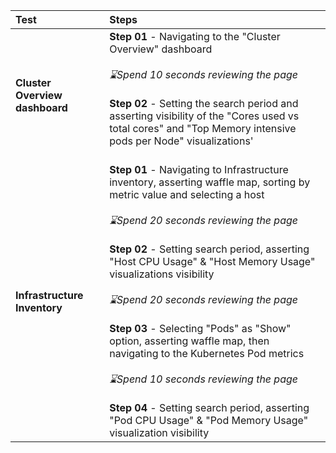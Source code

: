 | **Test**  | **Steps** |
| :------------ | :------------ |
| **Cluster Overview dashboard** | **Step 01** - Navigating to the "Cluster Overview" dashboard<br><br>_⌛Spend 10 seconds reviewing the page_<br><br>**Step 02** - Setting the search period and asserting visibility of the "Cores used vs total cores" and "Top Memory intensive pods per Node" visualizations'<br><br> |
| **Infrastructure Inventory** | **Step 01** - Navigating to Infrastructure inventory, asserting waffle map, sorting by metric value and selecting a host<br><br>_⌛Spend 20 seconds reviewing the page_<br><br>**Step 02** - Setting search period, asserting "Host CPU Usage" & "Host Memory Usage" visualizations visibility<br><br>_⌛Spend 20 seconds reviewing the page_<br><br>**Step 03** - Selecting "Pods" as "Show" option, asserting waffle map, then navigating to the Kubernetes Pod metrics<br><br>_⌛Spend 10 seconds reviewing the page_<br><br>**Step 04** - Setting search period, asserting "Pod CPU Usage" & "Pod Memory Usage" visualization visibility  |